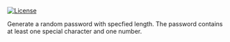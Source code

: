 
[![License](http://img.shields.io/:license-mit-blue.svg?style=flat-square)](http://badges.mit-license.org)

Generate a random password with specfied length.  The password contains at least one special character and one number.

